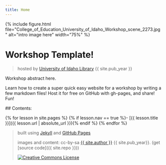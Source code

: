 ```yaml
---
title: Home
---
```


{% include figure.html file="College_of_Education_University_of_Idaho_Workshop_scene_2273.jpg" alt="intro image here" width="75%" %}

# Workshop Template!

> hosted by [University of Idaho Library](http://www.lib.uidaho.edu/) {{ site.pub_year }}

Workshop abstract here.

Learn how to create a super quick easy website for a workshop by writing a few markdown files! 
Host it for free on GitHub with gh-pages, and share!
Fun!

<div class="toc" markdown="1">
## Contents:

{% for lesson in site.pages %}
{% if lesson.nav == true %}- [{{ lesson.title }}]({{ lesson.url | absolute_url }}){% endif %}
{% endfor %}
</div>

> built using [Jekyll](https://jekyllrb.com/) and [GitHub Pages](https://pages.github.com/)
>
> images and content: cc-by-sa <a href="https://github.com/{{ site.github_username }}">{{ site.author }}</a> {{ site.pub_year}}. (get [source code]({{ site.repo }}))
>
> <a href="http://creativecommons.org/licenses/by-sa/4.0/" rel="license"><img style="border-width: 0;" src="https://i.creativecommons.org/l/by-sa/4.0/88x31.png" alt="Creative Commons License" /></a>
